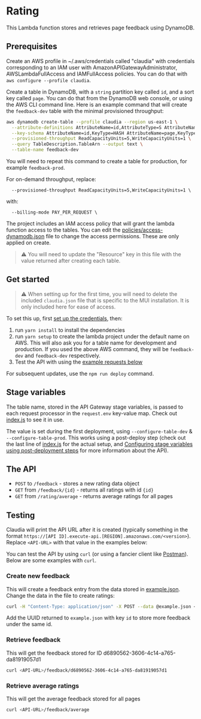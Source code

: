 # Rating

This Lambda function stores and retrieves page feedback using DynamoDB.

## Prerequisites

Create an AWS profile in ~/.aws/credentials called "claudia" with credentials corresponding to an IAM user with AmazonAPIGatewayAdministrator, AWSLambdaFullAccess and IAMFullAccess policies.
You can do that with `aws configure --profile claudia`.

Create a table in DynamoDB, with a `string` partition key called `id`, and a sort key called `page`. You can do that from the DynamoDB web console, or using the AWS CLI command line. Here is an example command that will create the `feedback-dev` table with the minimal provisioned throughput:

```bash
aws dynamodb create-table --profile claudia --region us-east-1 \
  --attribute-definitions AttributeName=id,AttributeType=S AttributeName=page,AttributeType=S \
  --key-schema AttributeName=id,KeyType=HASH AttributeName=page,KeyType=RANGE \
  --provisioned-throughput ReadCapacityUnits=5,WriteCapacityUnits=1 \
  --query TableDescription.TableArn --output text \
  --table-name feedback-dev
```

You will need to repeat this command to create a table for production, for example `feedback-prod`.

For on-demand throughput, replace:

```
  --provisioned-throughput ReadCapacityUnits=5,WriteCapacityUnits=1 \
```

with:

```
  --billing-mode PAY_PER_REQUEST \
```

The project includes an IAM access policy that will grant the lambda function access to the tables. You can edit the [policies/access-dynamodb.json](policies/access-dynamodb.json) file to change the access permissions. These are only applied on create.

> ⚠️ You will need to update the "Resource" key in this file with the value returned after creating each table.

## Get started

> ⚠️ When setting up for the first time, you will need to delete the included `claudia.json` file that is specific to the MUI installation. It is only included here for ease of access.

To set this up, first [set up the credentials](https://claudiajs.com/tutorials/installing.html#configuring-access-credentials), then:

1. run `yarn install` to install the dependencies
2. run `yarn setup` to create the lambda project under the default name on AWS.
   This will also ask you for a table name for development and production.
   If you used the above AWS command, they will be `feedback-dev` and `feedback-dev` respectively.
3. Test the API with using the [example requests below](#testing)

For subsequent updates, use the `npm run deploy` command.

## Stage variables

The table name, stored in the API Gateway stage variables, is passed to each request processor in the `request.env` key-value map. Check out [index.js](index.js) to see it in use.

The value is set during the first deployment, using `--configure-table-dev` & `--configure-table-prod`. This works using a post-deploy step (check out the last line of [index.js](index.js) for the actual setup, and [Configuring stage variables using post-deployment steps](https://github.com/claudiajs/claudia-api-builder/blob/master/docs/api.md#configuring-stage-variables-using-post-deployment-steps) for more information about the API).

## The API

- `POST` to `/feedback` - stores a new rating data object
- `GET` from `/feedback/{id}` - returns all ratings with id `{id}`
- `GET` from `/rating/average` - returns average ratings for all pages

## Testing

Claudia will print the API URL after it is created (typically something in the format `https://[API ID].execute-api.[REGION].amazonaws.com/<version>`). Replace `<API-URL>` with that value in the examples below:

You can test the API by using `curl` (or using a fancier client like [Postman](https://www.getpostman.com/)). Below are some examples with `curl`.

### Create new feedback

This will create a feedback entry from the data stored in [example.json](example.json). Change the data in the file to create ratings:

```bash
curl -H "Content-Type: application/json" -X POST --data @example.json <API-URL>/feedback
```

Add the UUID returned to `example.json` with key `id` to store more feedback under the same id.

### Retrieve feedback

This will get the feedback stored for ID d6890562-3606-4c14-a765-da81919057d1

```bash
curl <API-URL>/feedback/d6890562-3606-4c14-a765-da81919057d1
```

### Retrieve average ratings

This will get the average feedback stored for all pages

```bash
curl <API-URL>/feedback/average
```
